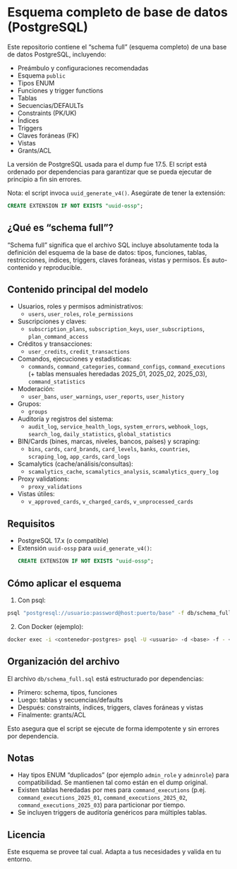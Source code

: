 # Esquema completo de base de datos (PostgreSQL)

Este repositorio contiene el “schema full” (esquema completo) de una base de datos PostgreSQL, incluyendo:
- Preámbulo y configuraciones recomendadas
- Esquema `public`
- Tipos ENUM
- Funciones y trigger functions
- Tablas
- Secuencias/DEFAULTs
- Constraints (PK/UK)
- Índices
- Triggers
- Claves foráneas (FK)
- Vistas
- Grants/ACL

La versión de PostgreSQL usada para el dump fue 17.5. El script está ordenado por dependencias para garantizar que se pueda ejecutar de principio a fin sin errores.

Nota: el script invoca `uuid_generate_v4()`. Asegúrate de tener la extensión:
```sql
CREATE EXTENSION IF NOT EXISTS "uuid-ossp";
```

## ¿Qué es “schema full”?
“Schema full” significa que el archivo SQL incluye absolutamente toda la definición del esquema de la base de datos: tipos, funciones, tablas, restricciones, índices, triggers, claves foráneas, vistas y permisos. Es auto-contenido y reproducible.

## Contenido principal del modelo
- Usuarios, roles y permisos administrativos:
  - `users`, `user_roles`, `role_permissions`
- Suscripciones y claves:
  - `subscription_plans`, `subscription_keys`, `user_subscriptions`, `plan_command_access`
- Créditos y transacciones:
  - `user_credits`, `credit_transactions`
- Comandos, ejecuciones y estadísticas:
  - `commands`, `command_categories`, `command_configs`, `command_executions` (+ tablas mensuales heredadas 2025_01, 2025_02, 2025_03), `command_statistics`
- Moderación:
  - `user_bans`, `user_warnings`, `user_reports`, `user_history`
- Grupos:
  - `groups`
- Auditoría y registros del sistema:
  - `audit_log`, `service_health_logs`, `system_errors`, `webhook_logs`, `search_log`, `daily_statistics`, `global_statistics`
- BIN/Cards (bines, marcas, niveles, bancos, países) y scraping:
  - `bins`, `cards`, `card_brands`, `card_levels`, `banks`, `countries`, `scraping_log`, `app_cards`, `card_logs`
- Scamalytics (cache/análisis/consultas):
  - `scamalytics_cache`, `scamalytics_analysis`, `scamalytics_query_log`
- Proxy validations:
  - `proxy_validations`
- Vistas útiles:
  - `v_approved_cards`, `v_charged_cards`, `v_unprocessed_cards`

## Requisitos
- PostgreSQL 17.x (o compatible)
- Extensión `uuid-ossp` para `uuid_generate_v4()`:
  ```sql
  CREATE EXTENSION IF NOT EXISTS "uuid-ossp";
  ```

## Cómo aplicar el esquema
1) Con psql:
```bash
psql "postgresql://usuario:password@host:puerto/base" -f db/schema_full.sql
```

2) Con Docker (ejemplo):
```bash
docker exec -i <contenedor-postgres> psql -U <usuario> -d <base> -f - < db/schema_full.sql
```

## Organización del archivo
El archivo `db/schema_full.sql` está estructurado por dependencias:
- Primero: schema, tipos, funciones
- Luego: tablas y secuencias/defaults
- Después: constraints, índices, triggers, claves foráneas y vistas
- Finalmente: grants/ACL

Esto asegura que el script se ejecute de forma idempotente y sin errores por dependencia.

## Notas
- Hay tipos ENUM “duplicados” (por ejemplo `admin_role` y `adminrole`) para compatibilidad. Se mantienen tal como están en el dump original.
- Existen tablas heredadas por mes para `command_executions` (p.ej. `command_executions_2025_01`, `command_executions_2025_02`, `command_executions_2025_03`) para particionar por tiempo.
- Se incluyen triggers de auditoría genéricos para múltiples tablas.

## Licencia
Este esquema se provee tal cual. Adapta a tus necesidades y valida en tu entorno.